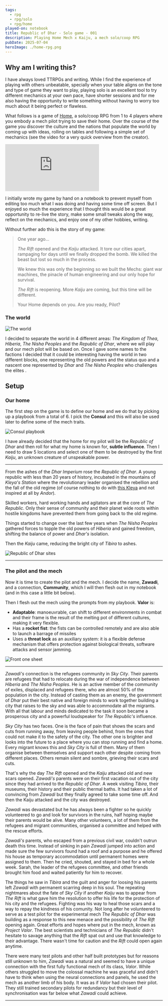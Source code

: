 ```yaml
---
tags:
  - rpg
  - rpg/solo
  - rpg/home
played-on: notebook
title: Republic of Dhar - Solo game - 001
description: Playing Home Mech x Kaiju, a mech solo/coop RPG
pubDate: 2025-07-04
heroImage: ./home-rpg.png
---
```


## Why am I writing this?

I have always loved TTRPGs and writing. While I find the experience of playing with others unbeatable, specially when your table aligns on the tone and type of game they want to play, playing solo is an excellent tool to try different mechanics at your own pace, have shorter sessions and for me also having the opportunity to write something without having to worry too much about it being perfect or flawless.

What follows is a game of [Home](https://www.deepdark.games/home), a solo/coop RPG from 1 to 4 players where you embody a mech pilot trying to save their home. Over the course of the game you discover the culture and the nations that populate the world by coming up with ideas, rolling on tables and following a simple set of mechanics (see the video for a very quick overview from the creator).

<iframe src="https://www.youtube.com/embed/N0L73qd-l-k?si=MjDad4aT4OXW0JEI" title="YouTube video player" frameborder="0" allow="accelerometer; autoplay; clipboard-write; encrypted-media; gyroscope; picture-in-picture; web-share" referrerpolicy="strict-origin-when-cross-origin" allowfullscreen></iframe>

I initially wrote my game by hand on a notebook to prevent myself from editing too much what I was doing and having some time off screen. But I enjoyed so much the experience that I thought this would be a great opportunity to re-live the story, make some small tweaks along the way, reflect on the mechanics, and enjoy one of my other hobbies, writing.

Without further ado this is the story of my game:

> One year ago...
>
> _The Rift_ opened and the _Kaiju_ attacked. It tore our cities apart, rampaging for days until we finally dropped the bomb. We killed the beast but lost so much in the process.
>
> We knew this was only the beginning so we built the Mechs: giant war machines, the pinacle of human engineering and our only hope for survival.
>
> _The Rift_ is reopening. More _Kaiju_ are coming, but this time will be different.
>
> Your Home depends on you. Are you ready, Pilot?

### The world

![The world](./republic-of-dhar-the-world-001.png)


I decided to separate the world in 4 different areas: _The Kingdom of Thea_, _Hiberia_, _The Nisha Peoples_ and the _Republic of Dhar_, where we will play and our mech pilot will be based on. Once I gave some names to the factions I decided that it could be interesting having the world in two different blocks, one representing the old powers and the status quo and a nascent one represented by _Dhar_ and _The Nisha Peoples_ who challenges the elites .

## Setup

### Our home

The first step on the game is to define our home and we do that by picking up a playbook from a total of 6. I pick the **Consul** and this will also be used later to define some of the mech traits.

![Consul playbook](home-playbook-consul-001.png)

I have already decided that the home for my pilot will be the _Republic of Dhar_ and then roll for what my home is known for, **subtle influence**. Then I need to draw 5 locations and select one of them to be destroyed by the first _Kaiju_, an unknown creature of unspeakable power.

---

From the ashes of the _Dhar Imperium_ rose the _Republic of Dhar_. A young republic with less than 20 years of history, incubated in the mountains of _Kleya's Station_ where the revolutionary leader organised the rebellion and the fall of the old regime (of course nothing to do with [this Kleya](https://www.starwars.com/databank/kleya-marki) and not inspired at all by _Andor_).

Skilled workers, hard working hands and agitators are at the core of _The Republic_. Only their sense of community and their planet wide roots within hostile kingdoms have prevented them from going back to the old regime.

Things started to change over the last few years when _The Nisha Peoples_ gathered forces to topple the old powers of _Hiberia_ and gained freedom, shifting the balance of power and _Dhar's_ isolation.

Then the _Kaiju_ came, reducing the bright city of _Tibira_ to ashes.

![Republic of Dhar sites](./republic-of-dhar-001.png)

---

### The pilot and the mech

Now it is time to create the pilot and the mech. I decide the name, **Zawadi**, and a connection, **Community**, which I will then flesh out in my notebook (and in this case a little bit below).

Then I flesh out the mech using the prompts from my playbook. **Valor** is:
- **Adaptable**: manoeuvrable, can shift to different environments in combat and their frame is the result of the melting pot of different cultures, making it very flexible.
- Has a **rocket fist**: the fists can be controlled remotely and are also able to launch a barrage of missiles
- Uses a **threat lock** as an auxiliary system: it is a flexible defense mechanism that offers protection against biological threats, software attacks and sensor jamming.

![Front one sheet](./zawadi-front-1-001.png)

---

_Zawadi's_ connection is the refugees community in _Sky City_. Their parents are refugees that had to relocate during the war of independence between _Hiberia_ and _The Nisha Peoples_. He is an active member of the community of exiles, displaced and refugees there, who are almost 50% of the population in the city. Instead of casting them as an enemy, the government of _Dhar_ put their best native and foreign minds to work together building a city that raises to the sky and was able to accommodate all the migrants. With all that labour and minds dedicated to the task it soon became a prosperous city and a powerful loudspeaker for _The Republic's_ influence.

_Sky City_ has two faces. One is the face of pain that shows the scars and cuts from running away, from leaving people behind, from the ones that could not make it to the safety of the city. The other one is brighter and looks into the future to a place where you can stop running and find a home. Every migrant knows this and _Sky City_ is full of them. Many of them organise between themselves and support each other despite coming from different places. Others remain silent and sombre, grieving their scars and cuts.

That's why the day _The Rift_ opened and the _Kaiju_ attacked old and new scars opened. _Zawadi's_ parents were on their first vacation out of the city since they had arrived to the _Republic of Dhar_. A week visiting _Tibira_, their museums, their history and their public thermal baths. It had taken a lot of convincing from _Zawadi_ but they finally agreed to take some time off. And then the Kaiju attacked and the city was destroyed.

_Zawadi_ was devastated but he has always been a fighter so he quickly volunteered to go and look for survivors in the ruins, half hoping maybe their parents would be alive. Many other volunteers, a lot of them from the refugees and migrant communities, organised a committee and helped with the rescue efforts.

_Zawadi's_ parents, who escaped from a previous civil war, couldn't outrun death this time. Instead of sinking in pain _Zawadi_ jumped into action and made sure the few survivors found had a roof and a purpose and he offered his house as temporary accommodation until permanent homes were assigned to them. Then he cried, shouted, and stayed in bed for a whole week. Sarah, the leader of the refugees committee, and other friends brought him food and waited patiently for him to recover.

The things he saw in _Tibira_ and the guilt and anger for loosing his parents left _Zawadi_ with permanent scarring deep in his soul. The repeating nightmares about the fate of _Sky City_ if another _Kaiju_ was to appear from _The Rift_ is what gave him the resolution to offer his life for the protection of his city and the refugees. Fighting was his way to heal those scars and a way to repay the kindness of his comunity. Not long after he volunteered to serve as a test pilot for the experimental mech _The Republic of Dhar_ was building as a response to this new menace and the possibility of _The Rift_ opening again. Great efforts and hopes where put in the mech, known as _Project Valor_. The best scientists and technicians of _The Republic_ didn't hesitate to savage anything that the _Rift_ spat out and use that knowledge to their advantage. There wasn't time for caution and the _Rift_ could open again anytime.

There were many test pilots and other half built prototypes but for reasons still unknown to him, _Zawadi_ was a natural and seemed to have a unique connection with the first fully functional mech of its class, _Valor_. While others struggled to move the colossal machine he was graceful and didn't have to think when using the neural connections and panels, he used the mech as another limb of his body. It was as if _Valor_ had chosen their pilot. They still trained secondary pilots for redundancy but their level of synchronisation was far below what _Zawadi_ could achieve.

---

